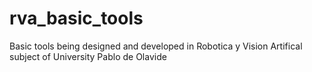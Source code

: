 # rva_basic_tools
Basic tools being designed and developed in Robotica y Vision Artifical subject of University Pablo de Olavide
